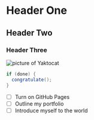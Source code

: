 # Header One
## Header Two
### Header Three
![picture of Yaktocat](https://octodex.github.com/images/yaktocat.png)

``` java
if (done) {
  congratulate();
}
```

- [ ] Turn on GitHub Pages
- [ ] Outline my portfolio
- [ ] Introduce myself to the world
